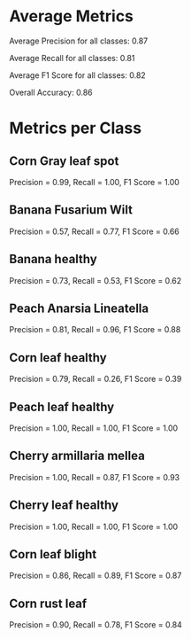 # Average Metrics

Average Precision for all classes: 0.87

Average Recall for all classes: 0.81

Average F1 Score for all classes: 0.82

Overall Accuracy: 0.86

# Metrics per Class
## Corn Gray leaf spot
Precision = 0.99, Recall = 1.00, F1 Score = 1.00
## Banana Fusarium Wilt
Precision = 0.57, Recall = 0.77, F1 Score = 0.66
## Banana healthy
Precision = 0.73, Recall = 0.53, F1 Score = 0.62
## Peach Anarsia Lineatella
Precision = 0.81, Recall = 0.96, F1 Score = 0.88
## Corn leaf healthy
Precision = 0.79, Recall = 0.26, F1 Score = 0.39
## Peach leaf healthy
Precision = 1.00, Recall = 1.00, F1 Score = 1.00
## Cherry armillaria mellea
Precision = 1.00, Recall = 0.87, F1 Score = 0.93
## Cherry leaf healthy
Precision = 1.00, Recall = 1.00, F1 Score = 1.00
## Corn leaf blight
Precision = 0.86, Recall = 0.89, F1 Score = 0.87
## Corn rust leaf
Precision = 0.90, Recall = 0.78, F1 Score = 0.84
